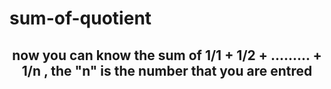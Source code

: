 # sum-of-quotient
<h2 align="center">now you can know the sum of 1/1 + 1/2 + ......... + 1/n , the "n" is the number that you are entred</h2>
